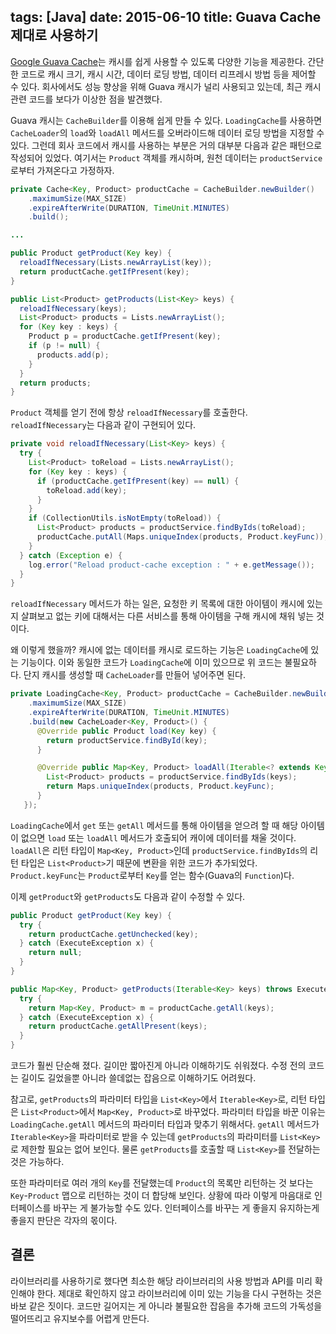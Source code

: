 tags: [Java]
date: 2015-06-10
title: Guava Cache 제대로 사용하기
---
[Google Guava Cache](https://code.google.com/p/guava-libraries/wiki/CachesExplained)는 캐시를 쉽게 사용할 수 있도록 다양한 기능을 제공한다. 간단한 코드로 캐시 크기, 캐시 시간, 데이터 로딩 방법, 데이터 리프레시 방법 등을 제어할 수 있다. 회사에서도 성능 향상을 위해 Guava 캐시가 널리 사용되고 있는데, 최근 캐시 관련 코드를 보다가 이상한 점을 발견했다.<!--more-->

Guava 캐시는 `CacheBuilder`를 이용해 쉽게 만들 수 있다. `LoadingCache`를 사용하면 `CacheLoader`의 `load`와 `loadAll` 메서드를 오버라이드해 데이터 로딩 방법을 지정할 수 있다. 그런데 회사 코드에서 캐시를 사용하는 부분은 거의 대부분 다음과 같은 패턴으로 작성되어 있었다. 여기서는 `Product` 객체를 캐시하며, 원천 데이터는 `productService`로부터 가져온다고 가정하자.

```java
private Cache<Key, Product> productCache = CacheBuilder.newBuilder()
    .maximumSize(MAX_SIZE)
    .expireAfterWrite(DURATION, TimeUnit.MINUTES)
    .build();

...

public Product getProduct(Key key) {
  reloadIfNecessary(Lists.newArrayList(key));
  return productCache.getIfPresent(key);
}

public List<Product> getProducts(List<Key> keys) {
  reloadIfNecessary(keys);
  List<Product> products = Lists.newArrayList();
  for (Key key : keys) {
    Product p = productCache.getIfPresent(key);
    if (p != null) {
      products.add(p);
    }
  }
  return products;
}
```

`Product` 객체를 얻기 전에 항상 `reloadIfNecessary`를 호출한다. `reloadIfNecessary`는 다음과 같이 구현되어 있다.

```java
private void reloadIfNecessary(List<Key> keys) {
  try {
    List<Product> toReload = Lists.newArrayList();
    for (Key key : keys) {
      if (productCache.getIfPresent(key) == null) {
        toReload.add(key);
      }
    }
    if (CollectionUtils.isNotEmpty(toReload)) {
      List<Product> products = productService.findByIds(toReload);
      productCache.putAll(Maps.uniqueIndex(products, Product.keyFunc));
    }
  } catch (Exception e) {
    log.error("Reload product-cache exception : " + e.getMessage());
  }
}
```

`reloadIfNecessary` 메서드가 하는 일은, 요청한 키 목록에 대한 아이템이 캐시에 있는지 살펴보고 없는 키에 대해서는 다른 서비스를 통해 아이템을 구해 캐시에 채워 넣는 것이다.

왜 이렇게 했을까? 캐시에 없는 데이터를 캐시로 로드하는 기능은 `LoadingCache`에 있는 기능이다. 이와 동일한 코드가 `LoadingCache`에 이미 있으므로 위 코드는 불필요하다. 단지 캐시를 생성할 때 `CacheLoader`를 만들어 넣어주면 된다.

```java
private LoadingCache<Key, Product> productCache = CacheBuilder.newBuilder()
    .maximumSize(MAX_SIZE)
    .expireAfterWrite(DURATION, TimeUnit.MINUTES)
    .build(new CacheLoader<Key, Product>() {
      @Override public Product load(Key key) {
        return productService.findById(key);
      }

      @Override public Map<Key, Product> loadAll(Iterable<? extends Key> keys) {
        List<Product> products = productService.findByIds(keys);
        return Maps.uniqueIndex(products, Product.keyFunc);
      }
   });
```

`LoadingCache`에서 `get` 또는 `getAll` 메서드를 통해 아이템을 얻으려 할 때 해당 아이템이 없으면 `load` 또는 `loadAll` 메서드가 호출되어 캐이에 데이터를 채울 것이다. `loadAll`은 리턴 타입이 `Map<Key, Product>`인데 `productService.findByIds`의 리턴 타입은 `List<Product>`기 때문에 변환을 위한 코드가 추가되었다. `Product.keyFunc`는 `Product`로부터 `Key`를 얻는 함수(Guava의 `Function`)다.

이제 `getProduct`와 `getProducts`도 다음과 같이 수정할 수 있다.

```java
public Product getProduct(Key key) {
  try {
    return productCache.getUnchecked(key);
  } catch (ExecuteException x) {
    return null;
  }
}

public Map<Key, Product> getProducts(Iterable<Key> keys) throws ExecuteException {
  try {
    return Map<Key, Product> m = productCache.getAll(keys);
  } catch (ExecuteException x) {
    return productCache.getAllPresent(keys);
  }
}
```

코드가 훨씬 단순해 졌다. 길이만 짧아진게 아니라 이해하기도 쉬워졌다. 수정 전의 코드는 길이도 길었을뿐 아니라 쓸데없는 잡음으로 이해하기도 어려웠다.

참고로, `getProducts`의 파라미터 타입을 `List<Key>`에서 `Iterable<Key>`로, 리턴 타입은 `List<Product>`에서 `Map<Key, Product>`로 바꾸었다. 파라미터 타입을 바꾼 이유는 `LoadingCache.getAll` 메서드의 파라미터 타입과 맞추기 위해서다. `getAll` 메서드가 `Iterable<Key>`을 파라미터로 받을 수 있는데 `getProducts`의 파라미터를 `List<Key>`로 제한할 필요는 없어 보인다. 물론 `getProducts`를 호출할 때 `List<Key>`를 전달하는 것은 가능하다.

또한 파라미터로 여러 개의 `Key`를 전달했는데 `Product`의 목록만 리턴하는 것 보다는 `Key`-`Product` 맵으로 리턴하는 것이 더 합당해 보인다. 상황에 따라 이렇게 마음대로 인터페이스를 바꾸는 게 불가능할 수도 있다. 인터페이스를 바꾸는 게 좋을지 유지하는게 좋을지 판단은 각자의 몫이다.

## 결론
라이브러리를 사용하기로 했다면 최소한 해당 라이브러리의 사용 방법과 API를 미리 확인해야 한다. 제대로 확인하지 않고 라이브러리에 이미 있는 기능을 다시 구현하는 것은 바보 같은 짓이다. 코드만 길어지는 게 아니라 불필요한 잡음을 추가해 코드의 가독성을 떨어뜨리고 유지보수를 어렵게 만든다.

